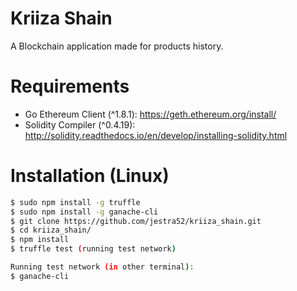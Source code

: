 # Kriiza Shain
A Blockchain application made for products history.

# Requirements
- Go Ethereum Client (^1.8.1): https://geth.ethereum.org/install/
- Solidity Compiler (^0.4.19): http://solidity.readthedocs.io/en/develop/installing-solidity.html

# Installation (Linux)
```bash
$ sudo npm install -g truffle
$ sudo npm install -g ganache-cli
$ git clone https://github.com/jestra52/kriiza_shain.git
$ cd kriiza_shain/
$ npm install
$ truffle test (running test network)

Running test network (in other terminal):
$ ganache-cli
```
